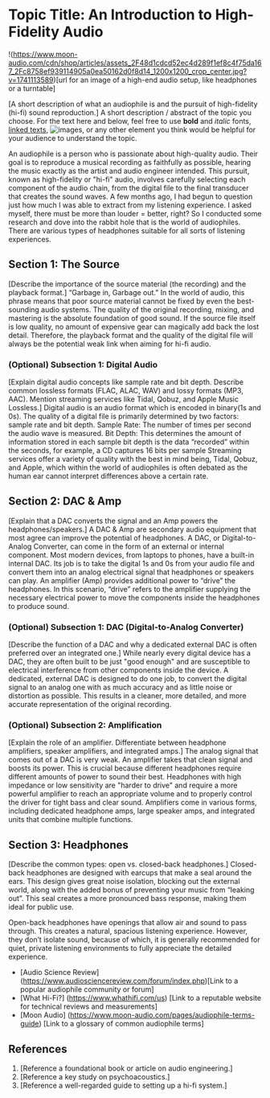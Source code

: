 # Topic Title: An Introduction to High-Fidelity Audio

!(https://www.moon-audio.com/cdn/shop/articles/assets_2F48d1cdcd52ec4d289f1ef8c4f75da167_2Fc8758ef939114905a0ea50162d0f8d14_1200x1200_crop_center.jpg?v=1741113589)[url for an image of a high-end audio setup, like headphones or a turntable]

[A short description of what an audiophile is and the pursuit of high-fidelity (hi-fi) sound reproduction.]
A short description / abstract of the topic you choose. For the text here and below, feel free to use **bold** and *italic* fonts, 
[linked texts](url),  ![images](url), or any other element you think would be helpful for your audience to understand the topic.



An audiophile is a person who is passionate about high-quality audio. Their goal is to reproduce a musical recording as faithfully as possible, hearing the music exactly as the artist and audio engineer intended. This pursuit, known as high-fidelity or "hi-fi" audio, involves carefully selecting each component of the audio chain, from the digital file to the final transducer that creates the sound waves.
A few months ago, I had begun to question just how much I was able to extract from my listening experience. I asked myself, there must be more than louder = better, right? So I conducted some research and dove into the rabbit hole that is the world of audiophiles. There are various types of headphones suitable for all sorts of listening experiences.



## Section 1: The Source

[Describe the importance of the source material (the recording) and the playback format.]
“Garbage in, Garbage out.” In the world of audio, this phrase means that poor source material cannot be fixed by even the best-sounding audio systems. The quality of the original recording, mixing, and mastering is the absolute foundation of good sound. If the source file itself is low quality, no amount of expensive gear can magically add back the lost detail. Therefore, the playback format and the quality of the digital file will always be the potential weak link when aiming for hi-fi audio.

### (Optional) Subsection 1: Digital Audio
[Explain digital audio concepts like sample rate and bit depth. Describe common lossless formats (FLAC, ALAC, WAV) and lossy formats (MP3, AAC). Mention streaming services like Tidal, Qobuz, and Apple Music Lossless.]
Digital audio is an audio format which is encoded in binary(1s and 0s). The quality of a digital file is primarily determined by two factors: sample rate and bit depth. 
Sample Rate: The number of times per second the audio wave is measured. 
Bit Depth: This determines the amount of information stored in each sample bit depth is the data “recorded” within the seconds, for example, a CD captures 16 bits per sample
Streaming services offer a variety of quality with the best in mind being, Tidal, Qobuz, and Apple, which within the world of audiophiles is often debated as the human ear cannot interpret differences above a certain rate. 


## Section 2: DAC & Amp
[Explain that a DAC converts the signal and an Amp powers the headphones/speakers.]
A DAC & Amp are secondary audio equipment that most agree can improve the potential of headphones. A DAC, or Digital-to-Analog Converter, can come in the form of an external or internal component. Most modern devices, from laptops to phones, have a built-in internal DAC. Its job is to take the digital 1s and 0s from your audio file and convert them into an analog electrical signal that headphones or speakers can play. An amplifier (Amp) provides additional power to “drive” the headphones. In this scenario, “drive” refers to the amplifier supplying the necessary electrical power to move the components inside the headphones to produce sound.

### (Optional) Subsection 1: DAC (Digital-to-Analog Converter)
[Describe the function of a DAC and why a dedicated external DAC is often preferred over an integrated one.]
While nearly every digital device has a DAC, they are often built to be just "good enough" and are susceptible to electrical interference from other components inside the device. A dedicated, external DAC is designed to do one job, to convert the digital signal to an analog one with as much accuracy and as little noise or distortion as possible. This results in a cleaner, more detailed, and more accurate representation of the original recording.

### (Optional) Subsection 2: Amplification
[Explain the role of an amplifier. Differentiate between headphone amplifiers, speaker amplifiers, and integrated amps.]
The analog signal that comes out of a DAC is very weak. An amplifier takes that clean signal and boosts its power. This is crucial because different headphones require different amounts of power to sound their best. Headphones with high impedance or low sensitivity are "harder to drive" and require a more powerful amplifier to reach an appropriate volume and to properly control the driver for tight bass and clear sound. Amplifiers come in various forms, including dedicated headphone amps, large speaker amps, and integrated units that combine multiple functions.


## Section 3: Headphones
[Describe the common types: open vs. closed-back headphones.]
Closed-back headphones are designed with earcups that make a seal around the ears. This design gives great noise isolation, blocking out the external world, along with the added bonus of preventing your music from “leaking out”. This seal creates a more pronounced bass response, making them ideal for public use. 

Open-back headphones have openings that allow air and sound to pass through. This creates a natural, spacious listening experience. However, they don’t isolate sound, because of which, it is generally recommended for quiet, private listening environments to fully appreciate the detailed experience. 




- [Audio Science Review] (https://www.audiosciencereview.com/forum/index.php)[Link to a popular audiophile community or forum]
- [What Hi-Fi?] (https://www.whathifi.com/us) [Link to a reputable website for technical reviews and measurements]
- [Moon Audio] (https://www.moon-audio.com/pages/audiophile-terms-guide) [Link to a glossary of common audiophile terms]

## References
1. [Reference a foundational book or article on audio engineering.]
2. [Reference a key study on psychoacoustics.]
3. [Reference a well-regarded guide to setting up a hi-fi system.]
